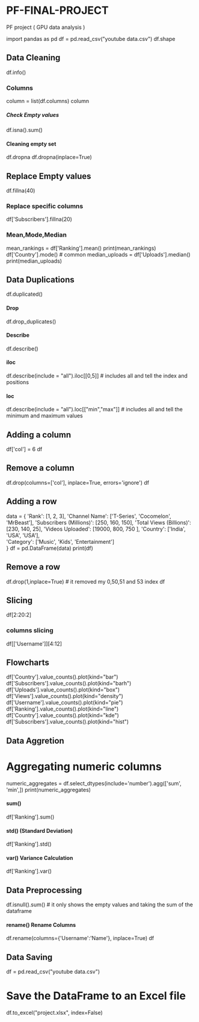 # PF-FINAL-PROJECT

PF project ( GPU data analysis )  

import pandas as pd
df = pd.read_csv("youtube data.csv")
df.shape

## Data Cleaning

df.info()

### Columns

column = list(df.columns)
column

##### Check Empty values

df.isna().sum()

#### Cleaning empty set

df.dropna
df.dropna(inplace=True)

## Replace Empty values

df.fillna(40)

### Replace specific columns

df['Subscribers'].fillna(20)
### Mean,Mode,Median

mean_rankings = df['Ranking'].mean()
print(mean_rankings)
df['Country'].mode() # common
median_uploads = df['Uploads'].median()  
print(median_uploads)

## Data Duplications
df.duplicated()
#### Drop 
df.drop_duplicates()
#### Describe
df.describe()
#### iloc
df.describe(include = "all").iloc[[0,5]] # includes all and tell the index and positions
#### loc
df.describe(include = "all").loc[["min","max"]] # includes all and tell the minimum and maximum values

## Adding a column

df['col'] = 6
df

## Remove a column

df.drop(columns=['col'], inplace=True, errors='ignore')
df

## Adding a row
data = {
    'Rank': [1, 2, 3], 
    'Channel Name': ['T-Series', 'Cocomelon', 'MrBeast'],
    'Subscribers (Millions)': [250, 160, 150],
    'Total Views (Billions)': [230, 140, 25], 
    'Videos Uploaded': [19000, 800, 750 ], 
    'Country': ['India', 'USA', 'USA'],  
    'Category': ['Music', 'Kids', 'Entertainment']  
}
df = pd.DataFrame(data)
print(df)

## Remove a row

df.drop(1,inplace=True) # it removed my 0,50,51 and 53 index
df

## Slicing 

df[2:20:2]

### columns slicing

df[['Username']][4:12]

## Flowcharts

df['Country'].value_counts().plot(kind="bar")
df['Subscribers'].value_counts().plot(kind="barh")
df['Uploads'].value_counts().plot(kind="box")
df['Views'].value_counts().plot(kind="density")
df['Username'].value_counts().plot(kind="pie")
df['Ranking'].value_counts().plot(kind="line")
df['Country'].value_counts().plot(kind="kde")
df['Subscribers'].value_counts().plot(kind="hist")

## Data Aggretion

# Aggregating numeric columns

numeric_aggregates = df.select_dtypes(include='number').agg(['sum', 'min',])
print(numeric_aggregates)

#### sum()

df['Ranking'].sum()

#### std() (Standard Deviation)

df['Ranking'].std()

#### var() Variance Calculation

df['Ranking'].var()

## Data Preprocessing

df.isnull().sum() # it only shows the empty values and taking the sum of the dataframe

#### rename() Rename Columns

df.rename(columns={'Username':'Name'}, inplace=True)
df

## Data Saving

df = pd.read_csv("youtube data.csv")

# Save the DataFrame to an Excel file
df.to_excel("project.xlsx", index=False)
